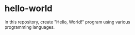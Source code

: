 # hello-world

In this repository, create "Hello, World!" program using various programming languages.
